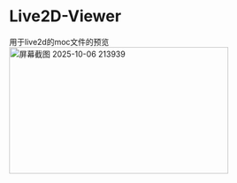 # Live2D-Viewer
用于live2d的moc文件的预览
<img width="396" height="229" alt="屏幕截图 2025-10-06 213939" src="https://github.com/user-attachments/assets/613d9ed2-272d-4ad9-b083-211be55fd1f3" />
